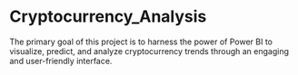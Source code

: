 # Cryptocurrency_Analysis
The primary goal of this project is to harness the power of Power BI to visualize, predict, and analyze cryptocurrency trends through an engaging and user-friendly interface.

